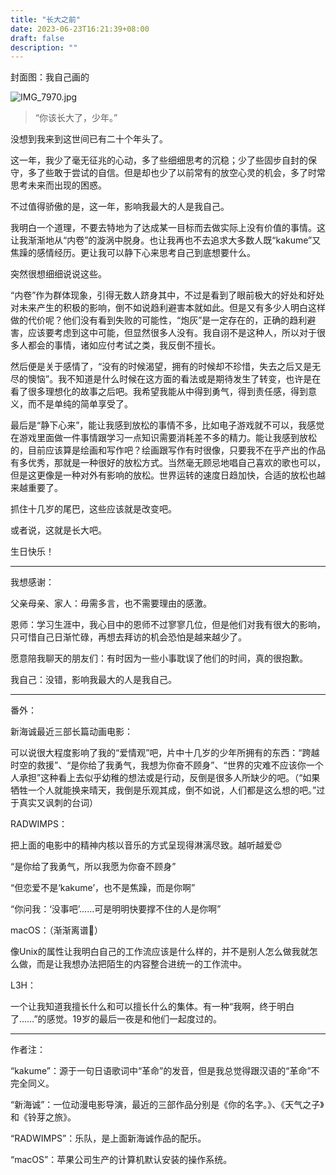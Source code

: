 ```yaml
---
title: "长大之前"
date: 2023-06-23T16:21:39+08:00
draft: false
description: ""
---
```


封面图：我自己画的

![IMG_7970.jpg](长大之前+562b9809-2276-4714-b38c-5db38896225d/IMG_7970.jpg)

> “你该长大了，少年。”

没想到我来到这世间已有二十个年头了。

这一年，我少了毫无征兆的心动，多了些细细思考的沉稳；少了些固步自封的保守，多了些敢于尝试的自信。但是却也少了以前常有的放空心灵的机会，多了时常思考未来而出现的困惑。

不过值得骄傲的是，这一年，影响我最大的人是我自己。

我明白一个道理，不要去特地为了达成某一目标而去做实际上没有价值的事情。这让我渐渐地从“内卷”的漩涡中脱身。也让我再也不去追求大多数人既“kakume”又焦躁的感情经历。更让我可以静下心来思考自己到底想要什么。

突然很想细细说说这些。

“内卷”作为群体现象，引得无数人跻身其中，不过是看到了眼前极大的好处和好处对未来产生的积极的影响，倒不如说趋利避害本就如此。但是又有多少人明白这样做的代价呢？他们没有看到失败的可能性，“炮灰”是一定存在的，正确的趋利避害，应该要考虑到这中可能，但显然很多人没有。我自诩不是这种人，所以对于很多人都会的事情，诸如应付考试之类，我反倒不擅长。

然后便是关于感情了，“没有的时候渴望，拥有的时候却不珍惜，失去之后又是无尽的懊恼”。我不知道是什么时候在这方面的看法或是期待发生了转变，也许是在看了很多理想化的故事之后吧。我希望我能从中得到勇气，得到责任感，得到意义，而不是单纯的简单享受了。

最后是“静下心来”，能让我感到放松的事情不多，比如电子游戏就不可以，我感觉在游戏里面做一件事情跟学习一点知识需要消耗差不多的精力。能让我感到放松的，目前应该算是绘画和写作吧？绘画跟写作有时很像，只要我不在乎产出的作品有多优秀，那就是一种很好的放松方式。当然毫无顾忌地唱自己喜欢的歌也可以，但是这更像是一种对外有影响的放松。世界运转的速度日趋加快，合适的放松也越来越重要了。

抓住十几岁的尾巴，这些应该就是改变吧。

或者说，这就是长大吧。

生日快乐！



---

我想感谢：

父亲母亲、家人：毋需多言，也不需要理由的感激。

恩师：学习生涯中，我心目中的恩师不过寥寥几位，但是他们对我有很大的影响，只可惜自己日渐忙碌，再想去拜访的机会恐怕是越来越少了。

愿意陪我聊天的朋友们：有时因为一些小事耽误了他们的时间，真的很抱歉。

我自己：没错，影响我最大的人是我自己。

---

番外：

新海诚最近三部长篇动画电影：

可以说很大程度影响了我的“爱情观”吧，片中十几岁的少年所拥有的东西：“跨越时空的救援”、“是你给了我勇气，我想为你奋不顾身”、“世界的灾难不应该你一个人承担”这种看上去似乎幼稚的想法或是行动，反倒是很多人所缺少的吧。（“如果牺牲一个人就能换来晴天，我倒是乐观其成，倒不如说，人们都是这么想的吧。”过于真实又讽刺的台词）

RADWIMPS：

把上面的电影中的精神内核以音乐的方式呈现得淋漓尽致。越听越爱😍

“是你给了我勇气，所以我愿为你奋不顾身”

“但恋爱不是‘kakume’，也不是焦躁，而是你啊”

“你问我：‘没事吧’……可是明明快要撑不住的人是你啊”

macOS：（渐渐离谱🤣）

像Unix的属性让我明白自己的工作流应该是什么样的，并不是别人怎么做我就怎么做，而是让我想办法把陌生的内容整合进统一的工作流中。

L3H：

一个让我知道我擅长什么和可以擅长什么的集体。有一种“我啊，终于明白了……”的感觉。19岁的最后一夜是和他们一起度过的。

---

作者注：

“kakume”：源于一句日语歌词中“革命”的发音，但是我总觉得跟汉语的“革命”不完全同义。

“新海诚”：一位动漫电影导演，最近的三部作品分别是《你的名字。》、《天气之子》和《铃芽之旅》。

“RADWIMPS”：乐队，是上面新海诚作品的配乐。

“macOS”：苹果公司生产的计算机默认安装的操作系统。

